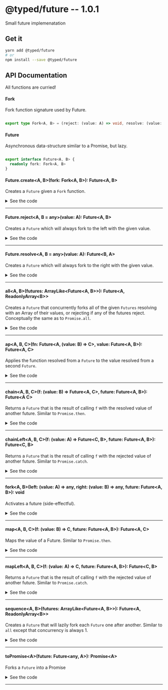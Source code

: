 # @typed/future -- 1.0.1

Small future implemenatation

## Get it
```sh
yarn add @typed/future
# or
npm install --save @typed/future
```

## API Documentation

All functions are curried!

#### Fork

<p>

Fork function signature used by Future.

</p>


```typescript

export type Fork<A, B> = (reject: (value: A) => void, resolve: (value: B) => void) => void

```


#### Future

<p>

Asynchronous data-structure similar to a Promise, but lazy.

</p>


```typescript

export interface Future<A, B> {
  readonly fork: Fork<A, B>
}

```


#### Future.create\<A, B\>(fork: Fork\<A, B\>): Future\<A, B\>

<p>

Creates a `Future` given a `Fork` function.

</p>


<details>
<summary>See the code</summary>

```typescript

export const create = <A, B>(fork: Fork<A, B>): Future<A, B> => ({ fork })

```

</details>
<hr />


#### Future.reject\<A, B = any\>(value: A): Future\<A, B\>

<p>

Creates a `Future` which will always fork to the left with the given value.

</p>


<details>
<summary>See the code</summary>

```typescript

export const reject = <A, B = any>(value: A): Future<A, B> => create(reject => reject(value))
}

```

</details>
<hr />


#### Future.resolve\<A, B = any\>(value: A): Future\<B, A\>

<p>

Creates a `Future` which will always fork to the right with the given value.

</p>


<details>
<summary>See the code</summary>

```typescript

export const of = <A, B = any>(value: A): Future<B, A> => create((_, resolve) => resolve(value))

```

</details>
<hr />


#### all\<A, B\>(futures: ArrayLike\<Future\<A, B\>\>): Future\<A, ReadonlyArray\<B\>\>

<p>

Creates a `Future` that concurrently forks all of the given `Futures` resolving
with an Array of their values, or rejecting if any of the futures reject. Conceptually 
the same as to `Promise.all`.

</p>


<details>
<summary>See the code</summary>

```typescript

export function all<A, B>(futures: ArrayLike<Future<A, B>>): Future<A, ReadonlyArray<B>> {
  return Future.create<A, ReadonlyArray<B>>((reject, resolve) => {
    const promises: Array<Promise<B>> = []

    for (let i = 0; i < futures.length; ++i) promises[i] = toPromise(futures[i])

    Promise.all(promises)
      .then(resolve)
      .catch(reject)
  })
}

```

</details>
<hr />


#### ap\<A, B, C\>(fn: Future\<A, (value: B) =\> C\>, value: Future\<A, B\>): Future\<A, C\>

<p>

Applies the function resolved from a `Future` to the value resolved from a 
second `Future`.

</p>


<details>
<summary>See the code</summary>

```typescript

export const ap: FutureAp = function ap<A, B, C>(
  fn: Future<A, (value: B) => C>,
  value?: Future<A, B>
): any {
  if (!value) return (value: Future<A, B>) => __ap(fn, value)

  return __ap(fn, value)
}

function __ap<A, B, C>(fn: Future<A, (value: B) => C>, value: Future<A, B>): Future<A, C> {
  return chain(f => map(f, value), fn)
}

export type FutureAp = {
  <A, B, C>(fn: Future<A, (value: B) => C>, value: Future<A, B>): Future<A, C>
  <A, B, C>(fn: Future<A, (value: B) => C>): (value: Future<A, B>) => Future<A, C>
}

```

</details>
<hr />


#### chain\<A, B, C\>(f: (value: B) =\> Future\<A, C\>, future: Future\<A, B\>): Future\<A C\>

<p>

Returns a `Future` that is the result of calling `f` with the resolved 
value of another future. Similar to `Promise.then`.

</p>


<details>
<summary>See the code</summary>

```typescript

export const chain: FutureChain = function chain<A, B, C>(
  f: (value: B) => Future<A, C>,
  future?: Future<A, B>
): any {
  if (!future) return (future: Future<A, B>) => __chain(f, future)

  return __chain(f, future)
}

function __chain<A, B, C>(f: (value: B) => Future<A, C>, future: Future<A, B>): Future<A, C> {
  return Future.create((reject, resolve) => {
    future.fork(reject, value => f(value).fork(reject, resolve))
  })
}

export type FutureChain = {
  <A, B, C>(f: (value: B) => Future<A, C>, future: Future<A, B>): Future<A, C>
  <A, B, C>(f: (value: B) => Future<A, C>): (future: Future<A, B>) => Future<A, C>
}

```

</details>
<hr />


#### chainLeft\<A, B, C\>(f: (value: A) =\> Future\<C, B\>, future: Future\<A, B\>): Future\<C, B\>

<p>

Returns a `Future` that is the result of calling `f` with the rejected 
value of another future. Similar to `Promise.catch`.

</p>


<details>
<summary>See the code</summary>

```typescript

export const chainLeft: FutureChainLeft = function chainLeft<A, B, C>(
  f: (value: A) => Future<C, B>,
  future?: Future<A, B>
): any {
  if (!future) return (future: Future<A, B>) => __chainLeft(f, future)

  return __chainLeft(f, future)
}

function __chainLeft<A, B, C>(f: (value: A) => Future<C, B>, future: Future<A, B>): Future<C, B> {
  return Future.create((reject, resolve) => {
    future.fork(value => f(value).fork(reject, resolve), resolve)
  })
}

export type FutureChainLeft = {
  <A, B, C>(f: (value: A) => Future<C, B>, future: Future<A, B>): Future<C, B>
  <A, B, C>(f: (value: A) => Future<C, B>): (future: Future<A, B>) => Future<C, B>
}

```

</details>
<hr />


#### fork\<A, B\>(left: (value: A) =\> any, right: (value: B) =\> any, future: Future\<A, B\>): void

<p>

Activates a future (side-effectful).

</p>


<details>
<summary>See the code</summary>

```typescript

export const fork: ForkFn = function fork<A, B>(
  left: (value: A) => any,
  right?: (value: B) => any,
  future?: Future<A, B>
) {
  if (right === void 0)
    return (right: (value: B) => any, future?: Future<A, B>) => fork(left, right, future)

  if (future === void 0) return (future: Future<A, B>) => forkFuture(left, right, future)

  return forkFuture(left, right, future)
} as ForkFn

function forkFuture<A, B>(
  left: (value: A) => any,
  right: (value: B) => any,
  future: Future<A, B>
): void {
  future.fork(left, right)
}

export interface ForkFn {
  <A, B>(left: (value: A) => any, right: (value: B) => any, future: Future<A, B>): void
  <A, B>(left: (value: A) => any): (right: (value: B) => any, future: Future<A, B>) => void
  <A, B>(left: (value: A) => any, right: (value: B) => any): (future: Future<A, B>) => void
  <A, B>(left: (value: A) => any): (right: (value: B) => any) => (future: Future<A, B>) => void
}

```

</details>
<hr />


#### map\<A, B, C\>(f: (value: B) =\> C, future: Future\<A, B\>): Future\<A, C\>

<p>

Maps the value of a Future. Similar to `Promise.then`.

</p>


<details>
<summary>See the code</summary>

```typescript

export const map: FutureMap = function map<A, B, C>(
  f: (value: B) => C,
  future?: Future<A, B>
): any {
  if (!future) return (future: Future<A, B>) => __map(f, future)

  return __map(f, future)
}

function __map<A, B, C>(f: (value: B) => C, future: Future<A, B>): Future<A, C> {
  return chain(b => Future.of(f(b)), future)
}

export type FutureMap = {
  <A, B, C>(f: (value: B) => C, future: Future<A, B>): Future<A, C>
  <A, B, C>(f: (value: B) => C): (future: Future<A, B>) => Future<A, C>
}

```

</details>
<hr />


#### mapLeft\<A, B, C\>(f: (value: A) =\> C, future: Future\<A, B\>): Future\<C, B\>

<p>

Returns a `Future` that is the result of calling `f` with the rejected 
value of another future. Similar to `Promise.catch`.

</p>


<details>
<summary>See the code</summary>

```typescript

export const mapLeft: FutureMapLeft = function mapLeft<A, B, C>(
  f: (value: A) => C,
  future?: Future<A, B>
): any {
  if (!future) return (future: Future<A, B>) => __mapLeft(f, future)

  return __mapLeft(f, future)
}

function __mapLeft<A, B, C>(f: (value: A) => C, future: Future<A, B>): Future<C, B> {
  return chainLeft(value => Future.reject(f(value)), future)
}

export type FutureMapLeft = {
  <A, B, C>(f: (value: A) => C, future: Future<A, B>): Future<C, B>
  <A, B, C>(f: (value: A) => C): (future: Future<A, B>) => Future<C, B>
}

```

</details>
<hr />


#### sequence\<A, B\>(futures: ArrayLike\<Future\<A, B\>\>): Future\<A, ReadonlyArray\<B\>\>

<p>

Creates a `Future` that will lazily fork each `Future` one after another.
Similar to `all` except that concurrency is always 1.

</p>


<details>
<summary>See the code</summary>

```typescript

export function sequence<A, B>(futures: ArrayLike<Future<A, B>>): Future<A, ReadonlyArray<B>> {
  let seed = Future.of<Array<B>, A>([])

  for (let i = 0; i < futures.length; ++i) {
    const future = futures[i]

    seed = chain(values => map(value => values.concat(value), future), seed)
  }

  return seed
}

```

</details>
<hr />


#### toPromise\<A\>(future: Future\<any, A\>): Promise\<A\>

<p>

Forks a `Future` into a Promise

</p>


<details>
<summary>See the code</summary>

```typescript

export function toPromise<A>(future: Future<any, PromiseLike<A>>): Promise<A>
export function toPromise<A>(future: Future<any, A>): Promise<A>
export function toPromise<A>(future: Future<any, A>): Promise<A> {
  return new Promise<A>((resolve, reject) => future.fork(reject, resolve))
}

```

</details>
<hr />
